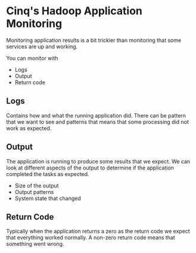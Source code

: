 # Cinq's Hadoop Application Monitoring

Monitoring application results is a bit trickier than monitoring that some services are up and working.

You can monitor with
* Logs
* Output
* Return code

## Logs

Contains how and what the running application did. There can be pattern that we want to see and patterns that means that some processing did not work as expected.

## Output

The application is running to produce some results that we expect. We can look at different aspects of the output to determine if the application completed the tasks as expected.
* Size of the output
* Output patterns
* System state that changed

## Return Code

Typically when the application returns a zero as the return code we expect that everything worked normally. A non-zero return code means that something went wrong. 
